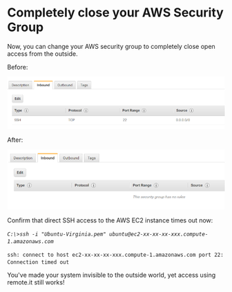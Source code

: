 # Completely close your AWS Security Group

Now, you can change your AWS security group to completely close open access from the outside.

Before:

![](../../.gitbook/assets/image%20%2842%29.png)

After:

![](../../.gitbook/assets/image%20%2817%29.png)

Confirm that direct SSH access to the AWS EC2 instance times out now:

_`C:\>ssh -i "Ubuntu-Virginia.pem" ubuntu@ec2-xx-xx-xx-xxx.compute-1.amazonaws.com`_ 

`ssh: connect to host ec2-xx-xx-xx-xxx.compute-1.amazonaws.com port 22: Connection timed out`

You've made your system invisible to the outside world, yet access using remote.it still works!



